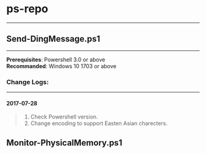 # ps-repo
***
## Send-DingMessage.ps1
***
**Prerequisites**: Powershell 3.0 or above
<br>
**Recommanded**: Windows 10 1703 or above
### Change Logs:
***
#### 2017-07-28
> 1. Check Powershell version.
> 2. Change encoding to support Easten Asian charecters.

## Monitor-PhysicalMemory.ps1
